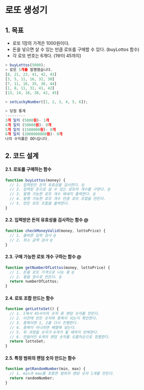 로또 생성기
===
## 1. 목표
* 로또 1장의 가격은 1000원이다.
* 돈을 넣으면 살 수 있는 만큼 로또를 구매할 수 있다. (buyLottos 함수)
* 각 로또 번호는 6개다. (1부터 45까지)
```javascript
> buyLottos(5000); 
> 로또 5개를 발행했습니다.
[8, 21, 23, 41, 42, 43]
[3, 5, 11, 16, 32, 38]
[7, 11, 16, 35, 36, 44]
[1, 8, 11, 31, 41, 42]
[13, 14, 16, 38, 42, 45]

> setLuckyNumber([1, 2, 3, 4, 5, 6]);

> 당첨 통계
---------
3개 일치 (5000원)- 1개
4개 일치 (50000원)- 0개
5개 일치 (1500000원)- 0개
6개 일치 (2000000000원)- 0개
나의 수익률은 OO%입니다.
```

## 2. 코드 설계

#### 2.1. 로또를 구매하는 함수
```javascript
function buyLottos(money) {
  // 1. 입력받은 돈의 유효성을 검사한다. @
  // 2. 입력된 돈으로 살 수 있는 로또의 개수를 구한다. @
  // 3. 발행 가능한 로또 개수 메세지 출력한다. @
  // 4. 발행 가능한 로또 개수 만큼 로또 조합을 만든다.
  // 5. 만든 로또 조합을 출력한다.
}
```

#### 2.2. 입력받은 돈의 유효성을 검사하는 함수 @
```javascript
function checkMoneyValid(money, lottoPrice) {
  // 1. 올바른 입력 검사 @
  // 2. 최소 금액 검사 @
}
```

#### 2.3. 구매 가능한 로또 개수 구하는 함수 @
```javascript
function getNumberOfLottos(money, lottoPrice) {
  // 1. 돈을 로또 가격으로 나눈 몫 @
  // 2. 몫을 정수로 만든다. @
  return numberOfLottos;
}
```

#### 2.4. 로또 조합 만드는 함수
```javascript
function getLottoSet() {
  // 1. 1에서 45사이의 숫자 중 랜덤 숫자를 만든다.
  // 2. 이전에 만든 숫자와 중복이 되는지 확인한다.
  // 3. 중복이면 1, 2를 다시 진행한다.
  // 4. 중복이 아니라면 배열에 넣는다.
  // 5. 위 과정을 숫자가 6개가 될 때까지 반복한다.
  // 6. 만들어진 6개의 랜덤 숫자를 오름차순으로 정렬한다.
  return lottoSet;
}
```

#### 2.5. 특정 범위의 랜덤 숫자 만드는 함수
```javascript
function getRandomNumber(min, max) {
  // 1. min과 max를 포함한 범위의 랜덤 숫자 1개를 만든다.
  return randomNumber;
}
```